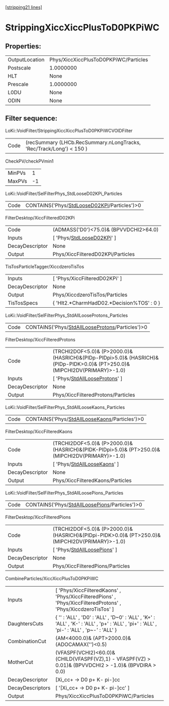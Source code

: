 [[stripping21 lines]](./stripping21-index)

# StrippingXiccXiccPlusToD0PKPiWC

## Properties:

|                |                                       |
|----------------|---------------------------------------|
| OutputLocation | Phys/XiccXiccPlusToD0PKPiWC/Particles |
| Postscale      | 1.0000000                             |
| HLT            | None                                  |
| Prescale       | 1.0000000                             |
| L0DU           | None                                  |
| ODIN           | None                                  |

## Filter sequence:

LoKi::VoidFilter/StrippingXiccXiccPlusToD0PKPiWCVOIDFilter

|      |                                                                      |
|------|----------------------------------------------------------------------|
| Code | (recSummary (LHCb.RecSummary.nLongTracks, 'Rec/Track/Long') \< 150 ) |

CheckPV/checkPVmin1

|        |     |
|--------|-----|
| MinPVs | 1   |
| MaxPVs | -1  |

LoKi::VoidFilter/SelFilterPhys_StdLooseD02KPi_Particles

|      |                                                                                              |
|------|----------------------------------------------------------------------------------------------|
| Code | CONTAINS('Phys/[StdLooseD02KPi](./stripping21-commonparticles-stdloosed02kpi)/Particles')\>0 |

FilterDesktop/XiccFilteredD02KPi

|                 |                                                                             |
|-----------------|-----------------------------------------------------------------------------|
| Code            | (ADMASS('D0')\<75.0)& (BPVVDCHI2\>64.0)                                     |
| Inputs          | [ 'Phys/[StdLooseD02KPi](./stripping21-commonparticles-stdloosed02kpi)' ] |
| DecayDescriptor | None                                                                        |
| Output          | Phys/XiccFilteredD02KPi/Particles                                           |

TisTosParticleTagger/XiccdzeroTisTos

|                 |                                             |
|-----------------|---------------------------------------------|
| Inputs          | [ 'Phys/XiccFilteredD02KPi' ]             |
| DecayDescriptor | None                                        |
| Output          | Phys/XiccdzeroTisTos/Particles              |
| TisTosSpecs     | { 'Hlt2.\*CharmHadD02.\*Decision%TOS' : 0 } |

LoKi::VoidFilter/SelFilterPhys_StdAllLooseProtons_Particles

|      |                                                                                                      |
|------|------------------------------------------------------------------------------------------------------|
| Code | CONTAINS('Phys/[StdAllLooseProtons](./stripping21-commonparticles-stdalllooseprotons)/Particles')\>0 |

FilterDesktop/XiccFilteredProtons

|                 |                                                                                                                                 |
|-----------------|---------------------------------------------------------------------------------------------------------------------------------|
| Code            | (TRCHI2DOF\<5.0)& (P\>2000.0)& (HASRICH)&(PIDp-PIDpi\>5.0)& (HASRICH)&(PIDp-PIDK\>0.0)& (PT\>250.0)& (MIPCHI2DV(PRIMARY)\>-1.0) |
| Inputs          | [ 'Phys/[StdAllLooseProtons](./stripping21-commonparticles-stdalllooseprotons)' ]                                             |
| DecayDescriptor | None                                                                                                                            |
| Output          | Phys/XiccFilteredProtons/Particles                                                                                              |

LoKi::VoidFilter/SelFilterPhys_StdAllLooseKaons_Particles

|      |                                                                                                  |
|------|--------------------------------------------------------------------------------------------------|
| Code | CONTAINS('Phys/[StdAllLooseKaons](./stripping21-commonparticles-stdallloosekaons)/Particles')\>0 |

FilterDesktop/XiccFilteredKaons

|                 |                                                                                                     |
|-----------------|-----------------------------------------------------------------------------------------------------|
| Code            | (TRCHI2DOF\<5.0)& (P\>2000.0)& (HASRICH)&(PIDK-PIDpi\>5.0)& (PT\>250.0)& (MIPCHI2DV(PRIMARY)\>-1.0) |
| Inputs          | [ 'Phys/[StdAllLooseKaons](./stripping21-commonparticles-stdallloosekaons)' ]                     |
| DecayDescriptor | None                                                                                                |
| Output          | Phys/XiccFilteredKaons/Particles                                                                    |

LoKi::VoidFilter/SelFilterPhys_StdAllLoosePions_Particles

|      |                                                                                                  |
|------|--------------------------------------------------------------------------------------------------|
| Code | CONTAINS('Phys/[StdAllLoosePions](./stripping21-commonparticles-stdallloosepions)/Particles')\>0 |

FilterDesktop/XiccFilteredPions

|                 |                                                                                                     |
|-----------------|-----------------------------------------------------------------------------------------------------|
| Code            | (TRCHI2DOF\<5.0)& (P\>2000.0)& (HASRICH)&(PIDpi-PIDK\>0.0)& (PT\>250.0)& (MIPCHI2DV(PRIMARY)\>-1.0) |
| Inputs          | [ 'Phys/[StdAllLoosePions](./stripping21-commonparticles-stdallloosepions)' ]                     |
| DecayDescriptor | None                                                                                                |
| Output          | Phys/XiccFilteredPions/Particles                                                                    |

CombineParticles/XiccXiccPlusToD0PKPiWC

|                  |                                                                                                                                            |
|------------------|--------------------------------------------------------------------------------------------------------------------------------------------|
| Inputs           | [ 'Phys/XiccFilteredKaons' , 'Phys/XiccFilteredPions' , 'Phys/XiccFilteredProtons' , 'Phys/XiccdzeroTisTos' ]                            |
| DaughtersCuts    | { '' : 'ALL' , 'D0' : 'ALL' , 'D~0' : 'ALL' , 'K+' : 'ALL' , 'K-' : 'ALL' , 'p+' : 'ALL' , 'pi+' : 'ALL' , 'pi-' : 'ALL' , 'p~-' : 'ALL' } |
| CombinationCut   | (AM\<4000.0)& (APT\>2000.0)& (ADOCAMAX('')\<0.5)                                                                                           |
| MotherCut        | (VFASPF(VCHI2)\<60.0)&(CHILD(VFASPF(VZ),1) - VFASPF(VZ) \> 0.01)& (BPVVDCHI2 \> -1.0)& (BPVDIRA \> 0.0)                                    |
| DecayDescriptor  | [Xi_cc+ -\> D0 p+ K- pi-]cc                                                                                                              |
| DecayDescriptors | [ '[Xi_cc+ -\> D0 p+ K- pi-]cc' ]                                                                                                      |
| Output           | Phys/XiccXiccPlusToD0PKPiWC/Particles                                                                                                      |
